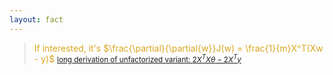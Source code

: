 ```yaml
---
layout: fact
---
```


<Congratz
  achievement="on knowing your first optimizer!"
  message="Remember its acronym: SGD"
  secondary="Also remember and UNDERSTAND the how and why."
  caveat="You don't even have to know the partial derivatives  of loss functions like MSE"
/>

> If interested, it's $\frac{\partial}{\partial{w}}J(w) = \frac{1}{m}X^T(Xw - y)$
> <small class="ml-8">
>   <a class="variant" href="https://ayearofai.com/rohan-3-deriving-the-normal-equation-using-matrix-calculus-1a1b16f65dda">
>     long derivation of unfactorized variant: $2X^TX\theta - 2X^Ty$
>   </a></small>


<style>
  blockquote {
    color: goldenrod !important;
  }

  .katex {
    color: darkorange;
  }

  small {
    color: green;
  }

  .variant .katex {
    color: green !important;
  }
</style>
